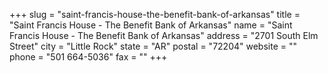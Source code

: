 +++
slug = "saint-francis-house-the-benefit-bank-of-arkansas"
title = "Saint Francis House - The Benefit Bank of Arkansas"
name = "Saint Francis House - The Benefit Bank of Arkansas"
address = "2701 South Elm Street"
city = "Little Rock"
state = "AR"
postal = "72204"
website = ""
phone = "501 664-5036"
fax = ""
+++
